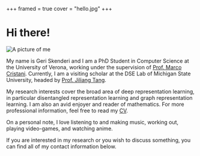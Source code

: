 +++
framed = true
cover = "hello.jpg"
+++

# Hi there!

![A picture of me](img/me.jpg)

My name is Geri Skenderi and I am a PhD Student in Computer Science at the University of Verona, working under the supervision of [Prof. Marco Cristani](https://scholar.google.com/citations?user=LbgTPRwAAAAJ&hl=en&oi=ao). Currently, I am a visiting scholar at the DSE Lab of Michigan State University, headed by [Prof. Jiliang Tang](https://scholar.google.com/citations?user=WtzKMWAAAAAJ&hl=en&oi=ao).

My research interests cover the broad area of deep representation learning, in particular disentangled representation learning and graph representation learning. I am also an avid enjoyer and reader of mathematics. For more professional information, feel free to read my [CV](https://drive.google.com/file/d/188yow9H1AET8P-HobNpRl1q2tXw8odlz/view?usp=sharing).

On a personal note, I love listening to and making music, working out, playing video-games, and watching anime. 

If you are interested in my research or you wish to discuss something, you can find all of my contact information below.

